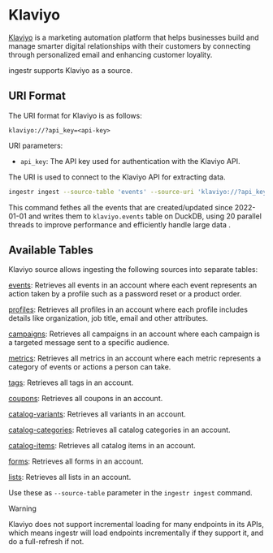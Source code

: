 # Klaviyo

[Klaviyo](https://www.klaviyo.com/) is a marketing automation platform that helps businesses build and manage smarter digital relationships with their customers by connecting through personalized email and enhancing customer loyality.

ingestr supports Klaviyo as a source.

## URI Format

The URI format for Klaviyo is as follows:

```plaintext
klaviyo://?api_key=<api-key>
```

URI parameters:

- `api_key`: The API key used for authentication with the Klaviyo API.

The URI is used to connect to the Klaviyo API for extracting data.

```bash
ingestr ingest --source-table 'events' --source-uri 'klaviyo://?api_key=pk_test' --dest-uri duckdb:///klaviyo.duckdb --interval-start 2022-01-01 --dest-table 'klaviyo.events' --yes --extract-parallelism 20
```

This command fethes all the events that are created/updated since 2022-01-01 and writes them to `klaviyo.events` table on DuckDB, using 20 parallel threads to improve performance and efficiently handle large data .

## Available Tables

Klaviyo source allows ingesting the following sources into separate tables:

[events](https://developers.klaviyo.com/en/reference/events_api_overview): Retrieves all events in an account where each event represents an action taken by a profile such as a password reset or a product order.

[profiles](https://developers.klaviyo.com/en/reference/profiles_api_overview): Retrieves all profiles in an account where each profile includes details like organization, job title, email and other attributes.

[campaigns](https://developers.klaviyo.com/en/reference/campaigns_api_overview): Retrieves all campaigns in an account where each campaign is a targeted message sent to a specific audience.

[metrics](https://developers.klaviyo.com/en/reference/metrics_api_overview): Retrieves all metrics in an account where each metric represents a category of events or actions a person can take.

[tags](https://developers.klaviyo.com/en/reference/get_tags): Retrieves all tags in an account.

[coupons](https://developers.klaviyo.com/en/reference/get_coupons): Retrieves all coupons in an account.

[catalog-variants](https://developers.klaviyo.com/en/reference/get_catalog_variants): Retrieves all variants in an account.

[catalog-categories](https://developers.klaviyo.com/en/reference/get_catalog_categories): Retrieves all catalog categories in an account.

[catalog-items](https://developers.klaviyo.com/en/reference/get_catalog_items): Retrieves all catalog items in an account.

[forms](https://developers.klaviyo.com/en/reference/get_forms): Retrieves all forms in an account.

[lists](https://developers.klaviyo.com/en/reference/get_lists): Retrieves all lists in an account.

Use these as `--source-table` parameter in the `ingestr ingest` command.

> [!WARNING]
> Klaviyo does not support incremental loading for many endpoints in its APIs, which means ingestr will load endpoints incrementally if they support it, and do a full-refresh if not.
